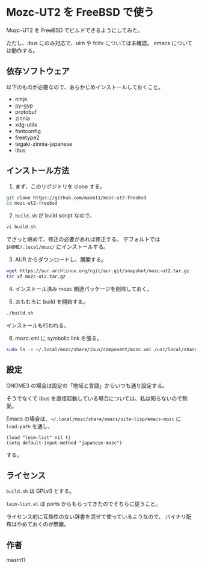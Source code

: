 # Mozc-UT2 を FreeBSD で使う

Mozc-UT2 を FreeBSD でビルドできるようにしてみた。

ただし、ibus にのみ対応で、uim や fcitx については未確認。
emacs については動作する。

## 依存ソフトウェア

以下のものが必要なので、あらかじめインストールしておくこと。

- ninja
- py-gyp
- protobuf
- zinnia
- xdg-utils
- fontconfig
- freetype2
- tegaki-zinnia-japanese
- ibus

## インストール方法

1. まず、このリポジトリを clone する。

  ```sh
  git clone https://github.com/masm11/mozc-ut2-freebsd
  cd mozc-ut2-freebsd
  ```

2. `build.sh` が build script なので、
  
  ```sh
  vi build.sh
  ```

  でざっと眺めて、修正の必要があれば修正する。
  デフォルトでは `$HOME/.local/mozc/` にインストールする。

3. AUR からダウンロードし、展開する。

  ```sh
  wget https://aur.archlinux.org/cgit/aur.git/snapshot/mozc-ut2.tar.gz
  tar xf mozc-ut2.tar.gz
  ```

4. インストール済み mozc 関連パッケージを削除しておく。

5. おもむろに build を開始する。

  ```sh
  ./build.sh
  ```

  インストールも行われる。

6. mozc.xml に symbolic link を張る。

  ```sh
  sudo ln -s ~/.local/mozc/share/ibus/component/mozc.xml /usr/local/share/ibus/component/mozc.xml
  ```

## 設定

  GNOME3 の場合は設定の「地域と言語」からいつも通り設定する。

  そうでなくて ibus を直接起動している場合については、私は知らないので割愛。

  Emacs の場合は、`~/.local/mozc/share/emacs/site-lisp/emacs-mozc` に
  `load-path` を通し、

  ```elisp
  (load "leim-list" nil t)
  (setq default-input-method "japanese-mozc")
  ```

  する。

## ライセンス

`build.sh` は GPLv3 とする。

`leim-list.el` は ports からもらってきたのでそちらに従うこと。

ライセンス的に互換性のない辞書を混ぜて使っているようなので、
バイナリ配布はやめておくのが無難。

## 作者

masm11
